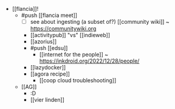 - [[flancia]]!
  - #push [[flancia meet]]
    - [ ] see about ingesting (a subset of?) [[community wiki]] ~ https://communitywiki.org
    - [[activitypub]] "vs" [[indieweb]]
    - [[azorius]]
    - #push [[edsu]]
      - [[internet for the people]] ~ https://inkdroid.org/2022/12/28/people/
    - [[lazydocker]]
    - [[agora recipe]]
      - [[coop cloud troubleshooting]]
  - [[AG]]
    - :D
    - [[vier linden]]
